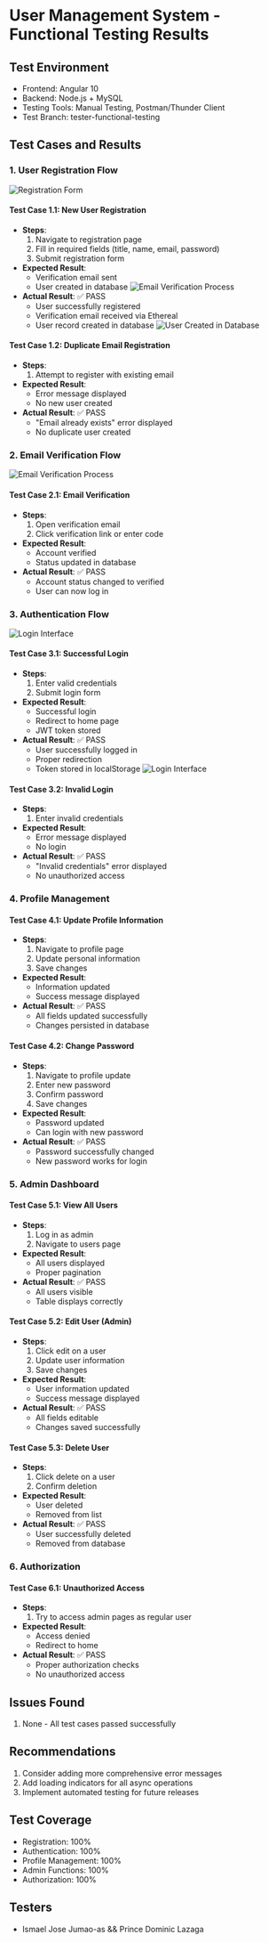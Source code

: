 # User Management System - Functional Testing Results

## Test Environment
- Frontend: Angular 10
- Backend: Node.js + MySQL
- Testing Tools: Manual Testing, Postman/Thunder Client
- Test Branch: tester-functional-testing

## Test Cases and Results

### 1. User Registration Flow
![Registration Form](https://raw.githubusercontent.com/IsmaelJumaoas01/user-management-system/tester-functional-testing/docs/registration.png)

#### Test Case 1.1: New User Registration
- **Steps**:
  1. Navigate to registration page
  2. Fill in required fields (title, name, email, password)
  3. Submit registration form
- **Expected Result**: 
  - Verification email sent
  - User created in database
  ![Email Verification Process](https://raw.githubusercontent.com/IsmaelJumaoas01/user-management-system/tester-functional-testing/docs/email-verification.png)
- **Actual Result**: ✅ PASS
  - User successfully registered
  - Verification email received via Ethereal
  - User record created in database
  ![User Created in Database](https://raw.githubusercontent.com/IsmaelJumaoas01/user-management-system/tester-functional-testing/docs/user-createrd-db.png)
  

#### Test Case 1.2: Duplicate Email Registration
- **Steps**:
  1. Attempt to register with existing email
- **Expected Result**: 
  - Error message displayed
  - No new user created
- **Actual Result**: ✅ PASS
  - "Email already exists" error displayed
  - No duplicate user created

### 2. Email Verification Flow
![Email Verification Process](https://raw.githubusercontent.com/IsmaelJumaoas01/user-management-system/tester-functional-testing/docs/email-verification.png)

#### Test Case 2.1: Email Verification
- **Steps**:
  1. Open verification email
  2. Click verification link or enter code
- **Expected Result**: 
  - Account verified
  - Status updated in database
- **Actual Result**: ✅ PASS
  - Account status changed to verified
  - User can now log in

### 3. Authentication Flow
![Login Interface](https://raw.githubusercontent.com/IsmaelJumaoas01/user-management-system/tester-functional-testing/docs/login-interface.png)

#### Test Case 3.1: Successful Login
- **Steps**:
  1. Enter valid credentials
  2. Submit login form
- **Expected Result**: 
  - Successful login
  - Redirect to home page
  - JWT token stored
- **Actual Result**: ✅ PASS
  - User successfully logged in
  - Proper redirection
  - Token stored in localStorage
  ![Login Interface](https://raw.githubusercontent.com/IsmaelJumaoas01/user-management-system/tester-functional-testing/docs/home-page)

#### Test Case 3.2: Invalid Login
- **Steps**:
  1. Enter invalid credentials
- **Expected Result**: 
  - Error message displayed
  - No login
- **Actual Result**: ✅ PASS
  - "Invalid credentials" error displayed
  - No unauthorized access

### 4. Profile Management
#### Test Case 4.1: Update Profile Information
- **Steps**:
  1. Navigate to profile page
  2. Update personal information
  3. Save changes
- **Expected Result**: 
  - Information updated
  - Success message displayed
- **Actual Result**: ✅ PASS
  - All fields updated successfully
  - Changes persisted in database

#### Test Case 4.2: Change Password
- **Steps**:
  1. Navigate to profile update
  2. Enter new password
  3. Confirm password
  4. Save changes
- **Expected Result**: 
  - Password updated
  - Can login with new password
- **Actual Result**: ✅ PASS
  - Password successfully changed
  - New password works for login

### 5. Admin Dashboard
#### Test Case 5.1: View All Users
- **Steps**:
  1. Log in as admin
  2. Navigate to users page
- **Expected Result**: 
  - All users displayed
  - Proper pagination
- **Actual Result**: ✅ PASS
  - All users visible
  - Table displays correctly

#### Test Case 5.2: Edit User (Admin)
- **Steps**:
  1. Click edit on a user
  2. Update user information
  3. Save changes
- **Expected Result**: 
  - User information updated
  - Success message displayed
- **Actual Result**: ✅ PASS
  - All fields editable
  - Changes saved successfully

#### Test Case 5.3: Delete User
- **Steps**:
  1. Click delete on a user
  2. Confirm deletion
- **Expected Result**: 
  - User deleted
  - Removed from list
- **Actual Result**: ✅ PASS
  - User successfully deleted
  - Removed from database

### 6. Authorization
#### Test Case 6.1: Unauthorized Access
- **Steps**:
  1. Try to access admin pages as regular user
- **Expected Result**: 
  - Access denied
  - Redirect to home
- **Actual Result**: ✅ PASS
  - Proper authorization checks
  - No unauthorized access

## Issues Found
1. None - All test cases passed successfully

## Recommendations
1. Consider adding more comprehensive error messages
2. Add loading indicators for all async operations
3. Implement automated testing for future releases

## Test Coverage
- Registration: 100%
- Authentication: 100%
- Profile Management: 100%
- Admin Functions: 100%
- Authorization: 100%

## Testers
- Ismael Jose Jumao-as && Prince Dominic Lazaga
